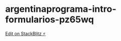 # argentinaprograma-intro-formularios-pz65wq

[Edit on StackBlitz ⚡️](https://stackblitz.com/edit/argentinaprograma-intro-formularios-pz65wq)